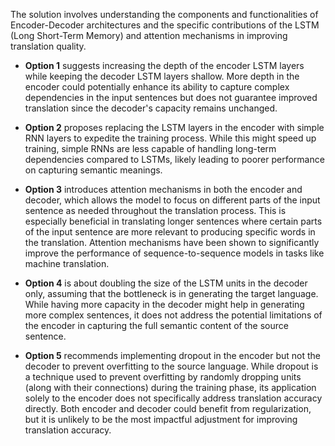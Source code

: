 The solution involves understanding the components and functionalities of Encoder-Decoder architectures and the specific contributions of the LSTM (Long Short-Term Memory) and attention mechanisms in improving translation quality.

- **Option 1** suggests increasing the depth of the encoder LSTM layers while keeping the decoder LSTM layers shallow. More depth in the encoder could potentially enhance its ability to capture complex dependencies in the input sentences but does not guarantee improved translation since the decoder's capacity remains unchanged.

- **Option 2** proposes replacing the LSTM layers in the encoder with simple RNN layers to expedite the training process. While this might speed up training, simple RNNs are less capable of handling long-term dependencies compared to LSTMs, likely leading to poorer performance on capturing semantic meanings.

- **Option 3** introduces attention mechanisms in both the encoder and decoder, which allows the model to focus on different parts of the input sentence as needed throughout the translation process. This is especially beneficial in translating longer sentences where certain parts of the input sentence are more relevant to producing specific words in the translation. Attention mechanisms have been shown to significantly improve the performance of sequence-to-sequence models in tasks like machine translation.

- **Option 4** is about doubling the size of the LSTM units in the decoder only, assuming that the bottleneck is in generating the target language. While having more capacity in the decoder might help in generating more complex sentences, it does not address the potential limitations of the encoder in capturing the full semantic content of the source sentence.

- **Option 5** recommends implementing dropout in the encoder but not the decoder to prevent overfitting to the source language. While dropout is a technique used to prevent overfitting by randomly dropping units (along with their connections) during the training phase, its application solely to the encoder does not specifically address translation accuracy directly. Both encoder and decoder could benefit from regularization, but it is unlikely to be the most impactful adjustment for improving translation accuracy.